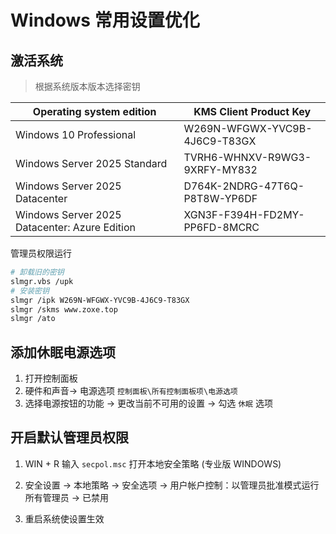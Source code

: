 # Windows 常用设置优化

## 激活系统

> 根据系统版本版本选择密钥

| Operating system edition                      | KMS Client Product Key        |
| --------------------------------------------- | ----------------------------- |
| Windows 10 Professional                       | W269N-WFGWX-YVC9B-4J6C9-T83GX |
| Windows Server 2025 Standard                  | TVRH6-WHNXV-R9WG3-9XRFY-MY832 |
| Windows Server 2025 Datacenter                | D764K-2NDRG-47T6Q-P8T8W-YP6DF |
| Windows Server 2025 Datacenter: Azure Edition | XGN3F-F394H-FD2MY-PP6FD-8MCRC |

管理员权限运行

```bash
# 卸载旧的密钥
slmgr.vbs /upk
# 安装密钥
slmgr /ipk W269N-WFGWX-YVC9B-4J6C9-T83GX
slmgr /skms www.zoxe.top
slmgr /ato
```

## 添加休眠电源选项

1. 打开控制面板
2. 硬件和声音-> 电源选项 `控制面板\所有控制面板项\电源选项`
3. 选择电源按钮的功能 -> 更改当前不可用的设置 -> 勾选 `休眠` 选项

## 开启默认管理员权限

1. WIN + R 输入 `secpol.msc` 打开本地安全策略 (专业版 WINDOWS)

2. 安全设置 -> 本地策略 -> 安全选项 -> 用户帐户控制：以管理员批准模式运行所有管理员 -> 已禁用

3. 重启系统使设置生效
